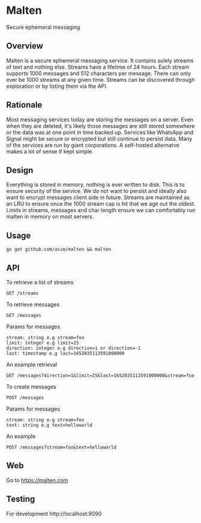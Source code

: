 # Malten

Secure ephemeral messaging

## Overview

Malten is a secure ephemeral messaging service. It contains solely streams of text and nothing else. 
Streams have a lifetime of 24 hours. Each stream supports 1000 messages and 512 characters per message. There 
can only ever be 1000 streams at any given time. Streams can be discovered through exploration or by listing them via the API.

## Rationale

Most messaging services today are storing the messages on a server. Even when they are deleted, it's likely those messages are 
still stored somewhere or the data was at one point in time backed up. Services like WhatsApp and Signal might be secure or 
encrypted but still continue to persist data. Many of the services are run by giant corporations. A self-hosted alternatve 
makes a lot of sense if kept simple.

## Design

Everything is stored in memory, nothing is ever written to disk. This is to ensure security of the service. We do not want to 
persist and ideally also want to encrypt messages client side in future. Streams are maintained as an LRU to ensure once the 
1000 stream cap is hit that we age out the oldest. Limits in streams, messages and char length ensure we can comfortably run 
malten in memory on most servers.

## Usage

```
go get github.com/asim/malten && malten
```

## API

To retrieve a list of streams

```
GET /streams
```

To retrieve messages

```
GET /messages
```

Params for messages

```
stream: string e.g stream=foo
limit: integer e.g limit=25
direction: integer e.g direction=1 or direction=-1
last: timestamp e.g last=1652035113591000000
```

An example retrieval

```
GET /messages?direction=1&limit=25&last=1652035113591000000&stream=foo
```

To create messages

```
POST /messages
```

Params for messages

```
stream: string e.g stream=foo
text: string e.g text=helloworld
```

An example

```
POST /messages?stream=foo&text=helloworld
```

## Web

Go to https://malten.com

## Testing 

For development http://localhost:9090
